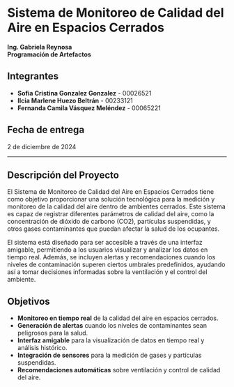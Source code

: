 # Sistema de Monitoreo de Calidad del Aire en Espacios Cerrados

**Ing. Gabriela Reynosa**  
**Programación de Artefactos**

## Integrantes
- **Sofia Cristina Gonzalez Gonzalez** - 00026521
- **Ilcia Marlene Huezo Beltrán** - 00233121
- **Fernanda Camila Vásquez Meléndez** - 00065221

## Fecha de entrega
2 de diciembre de 2024

---

## Descripción del Proyecto

El Sistema de Monitoreo de Calidad del Aire en Espacios Cerrados tiene como objetivo proporcionar una solución tecnológica para la medición y monitoreo de la calidad del aire dentro de ambientes cerrados. Este sistema es capaz de registrar diferentes parámetros de calidad del aire, como la concentración de dióxido de carbono (CO2), partículas suspendidas, y otros gases contaminantes que puedan afectar la salud de los ocupantes.

El sistema está diseñado para ser accesible a través de una interfaz amigable, permitiendo a los usuarios visualizar y analizar los datos en tiempo real. Además, se incluyen alertas y recomendaciones cuando los niveles de contaminación superen ciertos umbrales predefinidos, ayudando así a tomar decisiones informadas sobre la ventilación y el control del ambiente.

## Objetivos

- **Monitoreo en tiempo real** de la calidad del aire en espacios cerrados.
- **Generación de alertas** cuando los niveles de contaminantes sean peligrosos para la salud.
- **Interfaz amigable** para la visualización de datos en tiempo real y análisis histórico.
- **Integración de sensores** para la medición de gases y partículas suspendidas.
- **Recomendaciones automáticas** sobre ventilación y control de calidad del aire.


